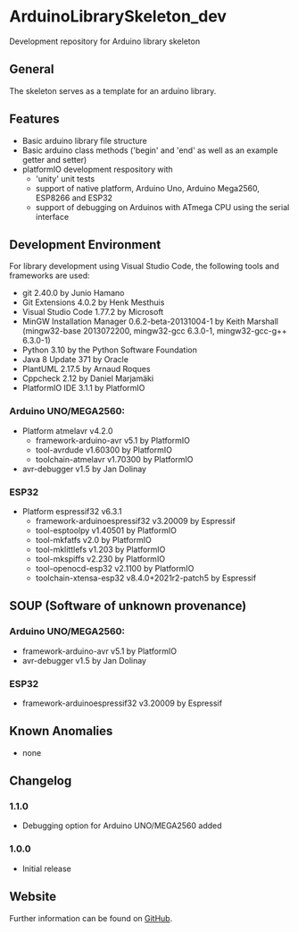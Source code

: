 # ArduinoLibrarySkeleton_dev

Development repository for Arduino library skeleton


## General

The skeleton serves as a template for an arduino library.  


## Features

* Basic arduino library file structure
* Basic arduino class methods ('begin' and 'end' as well as an example getter and setter) 
* platformIO development respository with 
  * 'unity' unit tests
  * support of native platform, Arduino Uno, Arduino Mega2560, ESP8266 and ESP32 
  * support of debugging on Arduinos with ATmega CPU using the serial interface


## Development Environment

For library development using Visual Studio Code, the following tools and frameworks are used:

* git 2.40.0 by Junio Hamano 
* Git Extensions 4.0.2 by Henk Mesthuis
* Visual Studio Code 1.77.2 by Microsoft
* MinGW Installation Manager 0.6.2-beta-20131004-1 by Keith Marshall (mingw32-base 2013072200, mingw32-gcc 6.3.0-1, mingw32-gcc-g++ 6.3.0-1)
* Python 3.10 by the Python Software Foundation
* Java 8 Update 371 by Oracle
* PlantUML 2.17.5 by Arnaud Roques
* Cppcheck 2.12 by Daniel Marjamäki
* PlatformIO IDE 3.1.1 by PlatformIO

### Arduino UNO/MEGA2560:

 * Platform atmelavr v4.2.0
   * framework-arduino-avr v5.1 by PlatformIO
   * tool-avrdude v1.60300 by PlatformIO
   * toolchain-atmelavr v1.70300 by PlatformIO
 * avr-debugger v1.5 by Jan Dolinay

### ESP32
 
 * Platform espressif32 v6.3.1
   * framework-arduinoespressif32 v3.20009 by Espressif
   * tool-esptoolpy v1.40501 by PlatformIO
   * tool-mkfatfs v2.0 by PlatformIO
   * tool-mklittlefs v1.203 by PlatformIO
   * tool-mkspiffs v2.230 by PlatformIO
   * tool-openocd-esp32 v2.1100 by PlatformIO
   * toolchain-xtensa-esp32 v8.4.0+2021r2-patch5 by Espressif



## SOUP (Software of unknown provenance)

### Arduino UNO/MEGA2560:

 * framework-arduino-avr v5.1 by PlatformIO
 * avr-debugger v1.5 by Jan Dolinay

### ESP32

 * framework-arduinoespressif32 v3.20009 by Espressif

## Known Anomalies

* none


## Changelog

### 1.1.0

* Debugging option for Arduino UNO/MEGA2560 added

### 1.0.0

* Initial release


## Website

Further information can be found on [GitHub](https://github.com/steftri/ArduinoLibrarySkeleton_dev).
